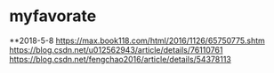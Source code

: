 # myfavorate
**2018-5-8
https://max.book118.com/html/2016/1126/65750775.shtm
https://blog.csdn.net/u012562943/article/details/76110761
https://blog.csdn.net/fengchao2016/article/details/54378113
